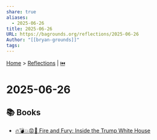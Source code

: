 ```yaml
---
share: true
aliases:
  - 2025-06-26
title: 2025-06-26
URL: https://bagrounds.org/reflections/2025-06-26
Author: "[[bryan-grounds]]"
tags: 
---
```

[Home](../index.md) > [Reflections](./index.md) | [⏮️](./2025-06-25.md)  
# 2025-06-26  
## 📚 Books  
- [🔥💣💥😡🤬 Fire and Fury: Inside the Trump White House](../books/fire-and-fury-inside-the-trump-white-house.md)
